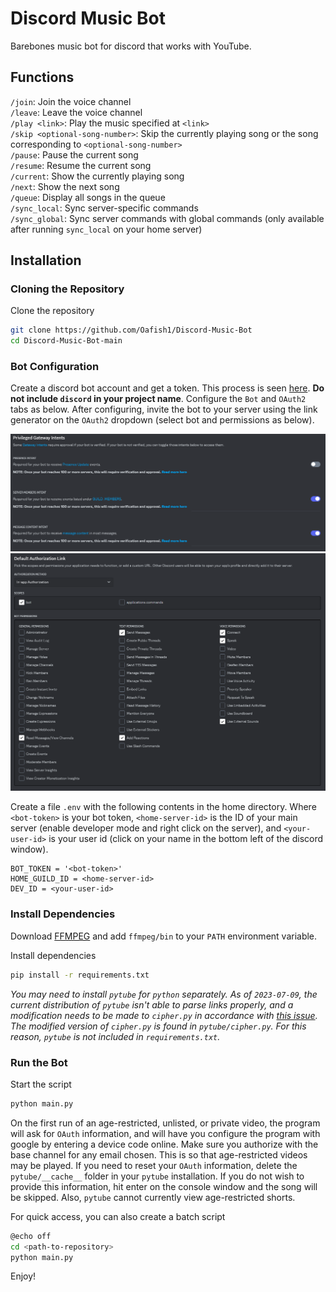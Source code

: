 # Discord Music Bot

Barebones music bot for discord that works with YouTube.

## Functions

`/join`: Join the voice channel\
`/leave`: Leave the voice channel\
`/play <link>`: Play the music specified at `<link>`\
`/skip <optional-song-number>`: Skip the currently playing song or the song corresponding to `<optional-song-number>`\
`/pause`: Pause the current song\
`/resume`: Resume the current song\
`/current`: Show the currently playing song\
`/next`: Show the next song\
`/queue`: Display all songs in the queue\
`/sync_local`: Sync server-specific commands\
`/sync_global`: Sync server commands with global commands (only available after running `sync_local` on your home server)

## Installation

### Cloning the Repository

Clone the repository

```bash
git clone https://github.com/Oafish1/Discord-Music-Bot
cd Discord-Music-Bot-main
```

### Bot Configuration

Create a discord bot account and get a token. This process is seen [here](https://discordgsm.com/guide/how-to-get-a-discord-bot-token).  **Do not include `discord` in your project name**.  Configure the `Bot` and `OAuth2` tabs as below.  After configuring, invite the bot to your server using the link generator on the `OAuth2` dropdown (select bot and permissions as below).

<img src='img\privileged_gateway_intents.PNG' alt='Privileged Gateway Intents' width='600'/>
<img src='img\default_authorization_link.PNG' alt='Default Authorization Link' width='600'/>

Create a file `.env` with the following contents in the home directory.  Where `<bot-token>` is your bot token, `<home-server-id>` is the ID of your main server (enable developer mode and right click on the server), and `<your-user-id>` is your user id (click on your name in the bottom left of the discord window).

```text
BOT_TOKEN = '<bot-token>'
HOME_GUILD_ID = <home-server-id>
DEV_ID = <your-user-id>
```

### Install Dependencies

Download [FFMPEG](https://ffmpeg.org/download.html) and add `ffmpeg/bin` to your `PATH` environment variable.

Install dependencies

```bash
pip install -r requirements.txt
```

*You may need to install `pytube` for `python` separately.  As of `2023-07-09`, the current distribution of `pytube` isn't able to parse links properly, and a modification needs to be made to `cipher.py` in accordance with [this issue](https://github.com/pytube/pytube/issues/1678#issuecomment-1603948730).  The modified version of `cipher.py` is found in `pytube/cipher.py`.  For this reason, `pytube` is not included in `requirements.txt`.*

### Run the Bot

Start the script

```bash
python main.py
```

On the first run of an age-restricted, unlisted, or private video, the program will ask for `OAuth` information, and will have you configure the program with google by entering a device code online.  Make sure you authorize with the base channel for any email chosen.  This is so that age-restricted videos may be played.  If you need to reset your `OAuth` information, delete the `pytube/__cache__` folder in your `pytube` installation.  If you do not wish to provide this information, hit enter on the console window and the song will be skipped.  Also, `pytube` cannot currently view age-restricted shorts.

For quick access, you can also create a batch script

```bash
@echo off
cd <path-to-repository>
python main.py
```

Enjoy!
